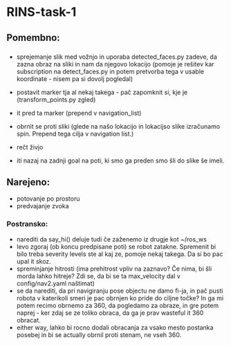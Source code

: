 # RINS-task-1



## Pomembno:
### 
- sprejemanje slik med vožnjo in uporaba detected_faces.py zadeve, da zazna obraz na sliki in nam da njegovo lokacijo (pomoje je rešitev kar subscription na detect_faces.py in potem pretvorba tega v usable koordinate - nisem pa si dovolj pogledal)
- postavit marker tja al nekaj takega - pač zapomknit si, kje je (transform_points.py zgled)

- it pred ta marker (prepend v navigation_list)
- obrnit se proti sliki (glede na našo lokacijo in lokacijso slike izračunamo spin. Prepend tega cilja v navigation list.)
- rečt živjo
- iti nazaj na zadnji goal na poti, ki smo ga preden smo šli do slike še imeli.

## Narejeno:
- potovanje po prostoru
- predvajanje zvoka



### Postransko:
- narediti da say_hi() deluje tudi če zaženemo iz drugje kot ~/ros_ws
- levo zgoraj (ob koncu predpisane poti) se robot zatakne. Spremenit bi bilo treba severity levels ste al kaj ze, pomoje nekaj takega. Da si bo pac upal it skoz.
- spreminjanje hitrosti (ima prehitrost vpliv na zaznavo? Če nima, bi šli morda lahko hitreje? Zdi se, da bi se ta max_velocity dal v config/nav2.yaml naštimat)
- se da narediti, da pri navigiranju pose objectu ne damo fi-ja, in pač pusti robota v katerikoli smeri je pac obrnjen ko pride do ciljne točke? In ga mi potem recimo obrnemo za 360, da pogledamo za obraze, in gre potem naprej - ker zdaj se ze toliko obraca, da ga je prav wasteful it 360 obracat.
- either way, lahko bi rocno dodali obracanja za vsako mesto postanka posebej in bi se actually obrnil proti stenam, ne vseh 360.